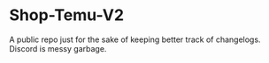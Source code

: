 # Shop-Temu-V2

A public repo just for the sake of keeping better track of changelogs. Discord is messy garbage.